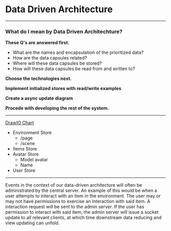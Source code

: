 # Data Driven Architecture
___

### What do I mean by Data Driven Architechture?

**These Q's are answered first.**
- What are the names and encapsulation of the prioritized data?
- How are the data capsules related?
- Where will these data capsules be stored?
- How will these data capsules be read from and written to?

**Choose the technologies next.**

**Implement initialized stores with read/write examples**

**Create a async update diagram**

**Procede with developing the rest of the system.**

___


<a href="https://drive.google.com/file/d/1EF49Px3UTch92wyKsbpLvf8moi7mI7_i/view?usp=sharing" rel="noopener noreferrer">
 DrawIO Chart
</a>


- Environment Store
  - /page
  - /scene 
- Items Store
- Avatar Store
   - Model avatar
   - Name 
- User Store

____

Events in the context of our data-driven architecture will often be administrated by the central server.  An example of this would be when a user attempts to interact with an item in the environment.  The user may or may not have permissions to exercise an interaction with said item.  A interaction request will be sent to the admin server. If the user has permission to interact with said item, the admin server will issue a socket update to all relevant clients, at which time downstream data reducing and view updating can unfold.


